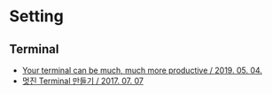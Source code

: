 # Setting

## Terminal
- [Your terminal can be much, much more productive / 2019. 05. 04.](https://medium.com/@ivanaugustobd/your-terminal-can-be-much-much-more-productive-5256424658e8)
- [멋진 Terminal 만들기 / 2017. 07. 07](https://beomi.github.io/2017/07/07/Beautify-ZSH/)
